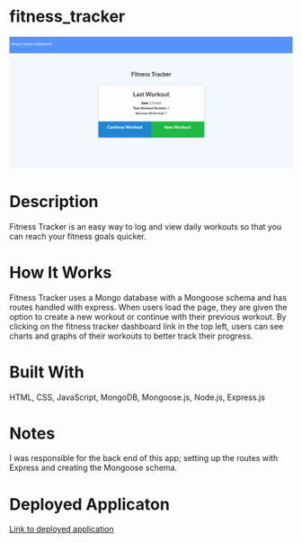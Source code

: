 # fitness_tracker

![fitness_tracker](https://github.com/MEO1984/fitness_tracker/blob/master/Example.gif)

# Description
Fitness Tracker is an easy way to log and view daily workouts so that you can reach your fitness goals quicker.

# How It Works
Fitness Tracker uses a Mongo database with a Mongoose schema and has routes handled with express. When users load the page, they are given the option to create a new workout or continue with their previous workout. By clicking on the fitness tracker dashboard link in the top left, users can see charts and graphs of their workouts to better track their progress. 

# Built With
HTML, CSS, JavaScript, MongoDB, Mongoose.js, Node.js, Express.js

# Notes
I was responsible for the back end of this app; setting up the routes with Express and creating the Mongoose schema.

# Deployed Applicaton
[Link to deployed application](https://enigmatic-anchorage-44634.herokuapp.com/)